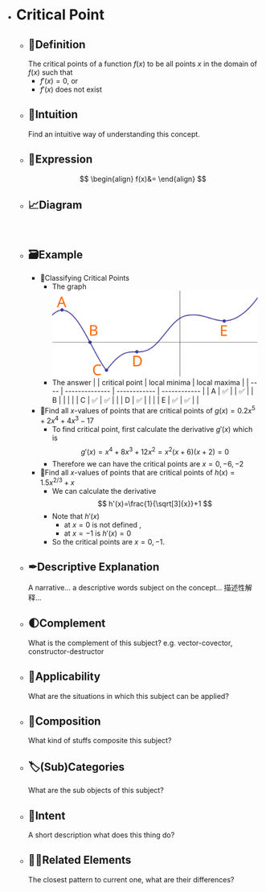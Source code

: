 - # Critical Point
	- ## 📝Definition
	  The critical points of a function $f(x)$ to be all points $x$ in the domain of $f(x)$ such that
		- $f'(x)=0$, or
		- $f'(x)$ does not exist
	- ## 🧠Intuition
	  Find an intuitive way of understanding this concept.
	- ## 🧮Expression
	  $$
	  \begin{align}
	  f(x)&=
	  \end{align}
	  $$
	- ## 📈Diagram
	  ![name](../assets/name.png)
	- ## 🗃Example
		- 📌Classifying Critical Points
			- The graph
			  ![name](../assets/images_u4app1_extrema.svg)
			- The answer
			  |      | critical point | local minima | local maxima |
			  | ---- | -------------- | ------------ | ------------ |
			  | A    | ✅              |              | ✅            |
			  | B    |                |              |              |
			  | C    | ✅              | ✅            |              |
			  | D    | ✅              |              |              |
			  | E    | ✅              | ✅            |              |
		- 📌Find all $x$-values of points that are critical points of $g(x)=0.2x^5+2x^4+4x^3-17$
			- To find critical point, first calculate the derivative $g'(x)$ which is
			  $$
			  g'(x)=x^4+8x^3+12x^2=x^2(x+6)(x+2)=0
			  $$
			- Therefore we can have the critical points are $x=0, -6, -2$
		- 📌Find all $x$-values of points that are critical points of $h(x)=1.5x^{2/3}+x$
			- We can calculate the derivative
			  $$
			  h'(x)=\frac{1}{\sqrt[3]{x}}+1
			  $$
			- Note that $h'(x)$
				- at $x=0$ is not defined ,
				- at $x=-1$ is $h'(x)=0$
			- So the critical points are $x=0, -1$.
	- ## ✒Descriptive Explanation
	  A narrative... a descriptive words subject on the concept... 描述性解释…
	- ## 🌓Complement
	  What is the complement of this subject? e.g. vector-covector, constructor-destructor
	- ## 🤳Applicability
	   What are the situations in which this subject can be applied?
	- ## 🧪Composition
	  What kind of stuffs composite this subject?
	- ## 🏷(Sub)Categories
	  What are the sub objects of this subject?
	- ## 🎯Intent
	   A short description what does this thing do?
	- ## 🙋‍♂️Related Elements
	   The closest pattern to current one, what are their differences?